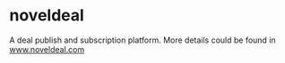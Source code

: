 # noveldeal

A deal publish and subscription platform. More details could be found in www.noveldeal.com
